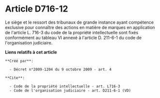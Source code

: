 # Article D716-12

Le siège et le ressort des tribunaux de grande instance ayant compétence exclusive pour connaître des actions en matière de
marques en application de l'article L. 716-3 du code de la propriété intellectuelle sont fixés conformément au tableau VI
annexé à l'article D. 211-6-1 du code de l'organisation judiciaire.

**Liens relatifs à cet article**

	**Créé par**:

	  - Décret n°2009-1204 du 9 octobre 2009 - art. 4

	**Cite**:

	  - Code de la propriété intellectuelle - art. L716-3
	  - Code de l'organisation judiciaire - art. D211-6-1 (VD)
